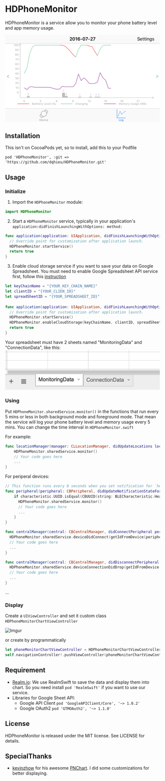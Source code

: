 # HDPhoneMonitor

HDPhoneMonitor is a service allow you to monitor your phone battery level and app memory usage.

![preview](preview.PNG)

## Installation
This isn't on CocoaPods yet, so to install, add this to your Podfile
```
pod 'HDPhoneMonitor', :git => 'https://github.com/dqhieu/HDPhoneMonitor.git'
```

## Usage
### Initialize
1. Import the `HDPhoneMonitor` module:
  ```swift
  import HDPhoneMonitor
  ```

2. Start a `HDPhoneMonitor` service, typically in your application's `application:didFinishLaunchingWithOptions: method:`
  ```swift
  func application(application: UIApplication, didFinishLaunchingWithOptions launchOptions: [NSObject: AnyObject]?) -> Bool {
    // Override point for customization after application launch.
    HDPhoneMonitor.startService()
    return true
  }
  ```
3. Enable cloud storage service if you want to save your data on Google Spreadsheet. You must need to enable Google Spreadsheet API service first, follow this [instruction](https://developers.google.com/sheets/quickstart/ios?ver=swift)

  ```swift
  let keyChainName = "{YOUR_KEY_CHAIN_NAME}"
  let clientID = "{YOUR_CLIEN_ID}"
  let spreadSheetID = "{YOUR_SPREADSHEET_ID}"
  
  func application(application: UIApplication, didFinishLaunchingWithOptions launchOptions: [NSObject: AnyObject]?) -> Bool {
    // Override point for customization after application launch.
    HDPhoneMonitor.startService()
    HDPhoneMonitor.enableCloudStorage(keyChainName, clientID, spreadSheetID)
    return true
  }
  ```

  Your spreadsheet must have 2 sheets named "MonitoringData" and "ConnectionData", like this:
  ![sheets](sheets.png)

### Using
Put `HDPhoneMonitor.sharedService.monitor()` in the functions that run every 5 mins or less in both background mode and foreground mode. That mean the service will log your phone battery level and memory usage every 5 mins. You can change the time interval in `HDPhoneMonitor.swift`

  For example:

  ```swift
  func locationManager(manager: CLLocationManager, didUpdateLocations locations: [CLLocation]) {
      HDPhoneMonitor.sharedService.monitor()
      // Your code goes here
      ...
  }
  ```
  For periperal devices:
  ```swift
  // This function runs every 8 seconds when you set notification for `heartBeatCommandReceiverCharacteristic` and send it a command
  func peripheral(peripheral: CBPeripheral, didUpdateNotificationStateForCharacteristic characteristic: CBCharacteristic, error: NSError?) {
      if characteristic.UUID.isEqual(CBUUID(string: BLECharacteristic.HeartBeatSender.rawValue)) {
        HDPhoneMonitor.sharedService.monitor()
        // Your code goes here
        ...
      }
  }
  ```
  ```swift
  func centralManager(central: CBCentralManager, didConnectPeripheral peripheral: CBPeripheral) {
    HDPhoneMonitor.sharedService.deviceDidConnect(getIdFromDevice(peripheral))
    // Your code goes here
    ...
  }
  ```
  ```swift
  func centralManager(central: CBCentralManager, didDisconnectPeripheral peripheral: CBPeripheral, error: NSError?) {
    HDPhoneMonitor.sharedService.deviceConnectionDidDrop(getIdFromDevice(peripheral))
    // Your code goes here
    ...
  }
  ```
  ...

### Display

Create a `UIViewController` and set it custom class `HDPhoneMonitorChartViewController`

![Imgur](http://i.imgur.com/OkAHv6e.png)

or create by programmatically
```swift
let phoneMonitorChartViewController = HDPhoneMonitorChartViewController()
self.navigationController!.pushViewController(phoneMonitorChartViewController, animated: true)
```

## Requirement

  - [Realm.io](https://realm.io/): We use RealmSwift to save the data and display them into chart. So you need install `pod 'RealmSwift'` if you want to use our service.
  - Libraries for Google Sheet API:
    - Google API Client `pod 'GoogleAPIClient/Core', '~> 1.0.2'`
    - Google OAuth2 `pod 'GTMOAuth2', '~> 1.1.0'`

## License
HDPhoneMonitor is released under the MIT license. See LICENSE for details.

## SpecialThanks

- [kevinzhow](https://github.com/kevinzhow) for his awesome [PNChart](https://github.com/kevinzhow/PNChart). I did some customizations for better displaying.
